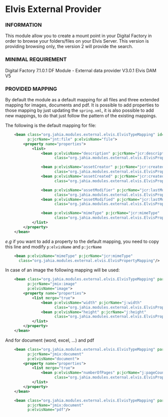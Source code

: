 # Elvis External Provider

### INFORMATION
This module allow you to create a mount point in your Digital Factory in order to browse your folders/files on your Elvis Server.
This version is providing browsing only, the version 2 will provide the search.

### MINIMAL REQUIREMENT
Digital Factory 7.1.0.1
DF Module - External data provider V3.0.1 
Elvis DAM V5

### PROVIDED MAPPING
By default the module as a default mapping for all files and three extended mapping for images, documents and pdf.
It is possible to add properties to those mapping by just updating the `spring.xml`, it is also possible to add new mappings, to do that just follow the pattern of the existing mappings.

The following is the default mapping for file:

```xml
    <bean class="org.jahia.modules.external.elvis.ElvisTypeMapping" id="elvisFile"
          p:jcrName="jnt:file" p:elvisName="file">
        <property name="properties">
            <list>
                <bean p:elvisName="description" p:jcrName="jcr:description"
                      class="org.jahia.modules.external.elvis.ElvisPropertyMapping"/>

                <bean p:elvisName="assetCreator" p:jcrName="jcr:createdBy"
                      class="org.jahia.modules.external.elvis.ElvisPropertyMapping"/>
                <bean p:elvisName="assetCreated" p:jcrName="jcr:created"
                      class="org.jahia.modules.external.elvis.ElvisPropertyMapping"/>

                <bean p:elvisName="assetModifier" p:jcrName="jcr:lastModifiedBy"
                      class="org.jahia.modules.external.elvis.ElvisPropertyMapping"/>
                <bean p:elvisName="assetModified" p:jcrName="jcr:lastModified"
                      class="org.jahia.modules.external.elvis.ElvisPropertyMapping"/>

                <bean p:elvisName="mimeType" p:jcrName="jcr:mimeType"
                      class="org.jahia.modules.external.elvis.ElvisPropertyMapping"/>
            </list>
        </property>
    </bean>
```
*e.g* if you want to add a property to the default mapping, you need to copy this line and modify `p:elvisName` and `p:jcrName`
```xml
    <bean p:elvisName="mimeType" p:jcrName="jcr:mimeType"
      class="org.jahia.modules.external.elvis.ElvisPropertyMapping"/>
```

In case of an image the following mapping will be used:
```xml
    <bean class="org.jahia.modules.external.elvis.ElvisTypeMapping" parent="elvisFile" id="elvisImage"
          p:jcrName="jmix:image"
          p:elvisName="image">
        <property name="properties">
            <list merge="true">
                <bean p:elvisName="width" p:jcrName="j:width"
                      class="org.jahia.modules.external.elvis.ElvisPropertyMapping"/>
                <bean p:elvisName="height" p:jcrName="j:height"
                      class="org.jahia.modules.external.elvis.ElvisPropertyMapping"/>
            </list>
        </property>
    </bean>
```

And for document (word, excel, ...) and pdf
```xml
    <bean class="org.jahia.modules.external.elvis.ElvisTypeMapping" parent="elvisFile" id="elvisDocument"
          p:jcrName="jmix:document"
          p:elvisName="document">
        <property name="properties">
            <list merge="true">
                <bean p:elvisName="numberOfPages" p:jcrName="j:pageCount"
                      class="org.jahia.modules.external.elvis.ElvisPropertyMapping"/>
            </list>
        </property>
    </bean>

    <bean class="org.jahia.modules.external.elvis.ElvisTypeMapping" parent="elvisDocument" id="elvisPDF"
          p:jcrName="jmix:document"
          p:elvisName="pdf"/>
```